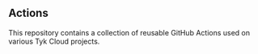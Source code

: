 ## Actions

This repository contains a collection of reusable GitHub Actions used on various Tyk Cloud projects.